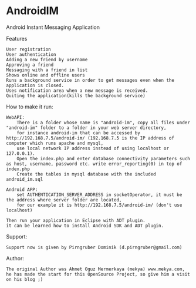 AndroidIM
=========

Android Instant Messaging Application


Features

    User registration
    User authentication
    Adding a new friend by username
    Approving a friend
    Messaging with a friend in list
    Shows online and offline users
    Runs a background service in order to get messages even when the application is closed.
    Uses notification area when a new message is received.
    Quiting the application(kills the background service) 



How to make it run:

    WebAPI:
        There is a folder whose name is "android-im", copy all files under "android-im" folder to a folder in your web server directory, 
        for instance android-im that can be accessed by http://192.168.7.5/android-im/ (192.168.7.5 is the IP address of computer which runs apache and mysql, 
        use local network IP address instead of using localhost or 127.0.0.1).
        Open the index.php and enter database connectivity parameters such as host, username, password etc. write error_reporting(0) in top of index.php
        Create the tables in mysql database with the included android_im.sql
        
    Android APP:
        set AUTHENTICATION_SERVER_ADDRESS in socketOperator, it must be the address where server folder are located,
        for our example it is http://192.168.7.5/android-im/ (don't use localhost)
        
    Then run your application in Eclipse with ADT plugin.
    it can be learned how to install Android SDK and ADT plugin.

Support:

    Support now is given by Pirngruber Dominik (d.pirngruber@gmail.com)


Author:

    The original Author was Ahmet Oguz Mermerkaya (mekya) www.mekya.com,
    he has made the start for this OpenSource Project, so give him a visit on his blog ;) 
